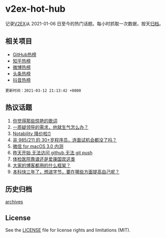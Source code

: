 # v2ex-hot-hub

 记录[V2EX](https://www.v2ex.com/)从 2021-01-06 日至今的热门话题。每小时抓取一次数据，按天[归档](archives)。
 
 ## 相关项目

- [GitHub热榜](https://github.com/lonnyzhang423/github-hot-hub)
- [知乎热榜](https://github.com/lonnyzhang423/zhihu-hot-hub)
- [微博热榜](https://github.com/lonnyzhang423/weibo-hot-hub)
- [头条热榜](https://github.com/lonnyzhang423/toutiao-hot-hub)
- [抖音热榜](https://github.com/lonnyzhang423/douyin-hot-hub)


 `更新时间：2021-03-12 21:13:42 +0800`

## 热议话题

1. [你觉得那些惊艳的歌词](https://www.v2ex.com/t/760877)
1. [一质疑领导的需求，他就生气怎么办？](https://www.v2ex.com/t/761064)
1. [Notability 降价啦⏰](https://www.v2ex.com/t/760835)
1. [非 985/211 的 30+岁程序员，连面试机会都没了吗？](https://www.v2ex.com/t/760929)
1. [微信 for macOS 3.0 内测](https://www.v2ex.com/t/760884)
1. [昨天开始,无法访问 github,无法 git push](https://www.v2ex.com/t/760912)
1. [体检医院靠谱还是爱康国宾这类](https://www.v2ex.com/t/760903)
1. [大家的博客都用的什么框架？](https://www.v2ex.com/t/760952)
1. [本科快三年了，想进字节，要在哪些方面提高自己呢？](https://www.v2ex.com/t/760880)

## 历史归档

[archives](archives)

## License

See the [LICENSE](LICENSE) file for license rights and limitations (MIT).
